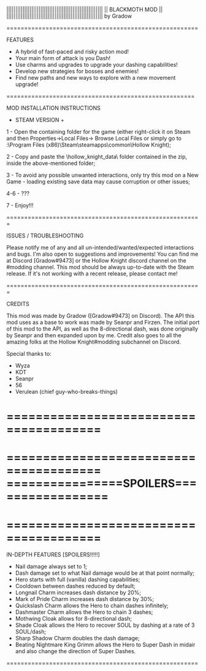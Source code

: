 ||||||||||||||||||||||||||||||||||||||||||||||||||||||
|| 					        BLACKMOTH MOD                   ||
||||||||||||||||||||||||||||||||||||||||||||||||||||||
by Gradow


======================================================

FEATURES

 - A hybrid of fast-paced and risky action mod!
 - Your main form of attack is you Dash!
 - Use charms and upgrades to upgrade your dashing capabilities!
 - Develop new strategies for bosses and enemies!
 - Find new paths and new ways to explore with a new movement upgrade!
 
 =====================================================
 
 MOD INSTALLATION INSTRUCTIONS
 
 + STEAM VERSION +
 
 1 - Open the containing folder for the game (either right-click it on
 Steam and then Properties->Local Files-> Browse Local Files or simply go to
 <installation driver>:\Program Files (x86)\Steam\steamapps\common\Hollow Knight);
 
 2 - Copy and paste the \hollow_knight_data\ folder contained in the zip, inside the above-mentioned folder;
 
 3 - To avoid any possible unwanted interactions, only try this mod on a New Game - loading existing save data
 may cause corruption or other issues;
 
 4-6 - ???
 
 7 - Enjoy!!!
 
 
=======================================================

 ISSUES / TROUBLESHOOTING
 
  Please notify me of any and all un-intended/wanted/expected interactions and bugs.
  I'm also open to suggestions and improvements!
  You can find me at Discord [Gradow#9473] or the Hollow Knight discord channel on the #modding channel.
  This mod should be always up-to-date with the Steam release. If it's not working with a recent release, please contact me!

=======================================================

 CREDITS
 
  This mod was made by Gradow ([Gradow#9473] on Discord). The API this mod uses as a base to work was made by Seanpr and Firzen.
  The initial port of this mod to the API, as well as the 8-directional dash, was done originally by Seanpr and then expanded upon
  by me. Credit also goes to all the amazing folks at the Hollow Knight#modding subchannel on Discord.
  
  
  Special thanks to:
  - Wyza
  - KDT
  - Seanpr
  - 56
  - Verulean (chief guy-who-breaks-things)  
  
=======================================
=======================================
=======================================
================SPOILERS=================
=======================================
=======================================
======================================= 
 
 IN-DEPTH FEATURES [SPOILERS!!!!!]
 

 - Nail damage always set to 1;
 - Dash damage set to what Nail damage would be at that point normally;
 - Hero starts with full (vanilla) dashing capabilities;
 - Cooldown between dashes reduced by default;
 - Longnail Charm increases dash distance by 20%;
 - Mark of Pride Charm increases dash distance by 30%;
 - Quickslash Charm allows the Hero to chain dashes infinitely;
 - Dashmaster Charm allows the Hero to chain 3 dashes;
 - Mothwing Cloak allows for 8-directional dash;
 - Shade Cloak allows the Hero to recover SOUL by dashing at a rate of 3 SOUL/dash;
 - Sharp Shadow Charm doubles the dash damage;
 - Beating Nightmare King Grimm allows the Hero to Super Dash in midair and also change the direction of Super Dashes.
 
 ======================================================
